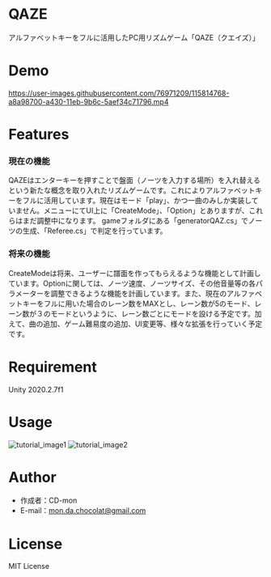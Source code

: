 # QAZE

アルファベットキーをフルに活用したPC用リズムゲーム「QAZE（クエイズ）」

# Demo

https://user-images.githubusercontent.com/76971209/115814768-a8a98700-a430-11eb-9b6c-5aef34c71796.mp4

# Features

### 現在の機能

QAZEはエンターキーを押すことで盤面（ノーツを入力する場所）を入れ替えるという新たな概念を取り入れたリズムゲームです。これによりアルファベットキーをフルに活用しています。現在はモード「play」、かつ一曲のみしか実装していません。メニューにてUI上に「CreateMode」、「Option」とありますが、これらはまだ調整中になります。
gameフォルダにある「generatorQAZ.cs」でノーツの生成、「Referee.cs」で判定を行っています。
 
### 将来の機能
 
CreateModeは将来、ユーザーに譜面を作ってもらえるような機能として計画しています。Optionに関しては、ノーツ速度、ノーツサイズ、その他音量等の各パラメーターを調整できるような機能を計画しています。また、現在のアルファベットキーをフルに用いた場合のレーン数をMAXとし、レーン数が5のモード、レーン数が３のモードというように、レーン数ごとにモードを設ける予定です。加えて、曲の追加、ゲーム難易度の追加、UI変更等、様々な拡張を行っていく予定です。
 
# Requirement
 
 Unity 2020.2.7f1

# Usage

![tutorial_image1](https://user-images.githubusercontent.com/76971209/115815953-f4f5c680-a432-11eb-98c8-a9c30540e8de.jpg)
![tutorial_image2](https://user-images.githubusercontent.com/76971209/115815954-f6bf8a00-a432-11eb-8239-3a1b2e458acf.jpg)

# Author
 
* 作成者：CD-mon
* E-mail：mon.da.chocolat@gmail.com
 
# License

MIT License
